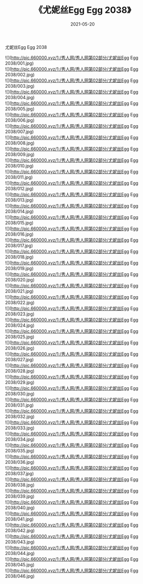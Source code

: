 ﻿---
layout: post
title:  《尤妮丝Egg Egg 2038》
date:   2021-05-20
img: http://pic.660000.xyz/1:/秀人网/秀人网第02部分/尤妮丝Egg Egg 2038/000.jpg
categories: [美女, 清纯, 唯美]
---

尤妮丝Egg Egg 2038

  ![](http://pic.660000.xyz/1:/秀人网/秀人网第02部分/尤妮丝Egg Egg 2038/001.jpg) <br> ![](http://pic.660000.xyz/1:/秀人网/秀人网第02部分/尤妮丝Egg Egg 2038/002.jpg) <br> ![](http://pic.660000.xyz/1:/秀人网/秀人网第02部分/尤妮丝Egg Egg 2038/003.jpg) <br> ![](http://pic.660000.xyz/1:/秀人网/秀人网第02部分/尤妮丝Egg Egg 2038/004.jpg) <br> ![](http://pic.660000.xyz/1:/秀人网/秀人网第02部分/尤妮丝Egg Egg 2038/005.jpg) <br> ![](http://pic.660000.xyz/1:/秀人网/秀人网第02部分/尤妮丝Egg Egg 2038/006.jpg) <br> ![](http://pic.660000.xyz/1:/秀人网/秀人网第02部分/尤妮丝Egg Egg 2038/007.jpg) <br> ![](http://pic.660000.xyz/1:/秀人网/秀人网第02部分/尤妮丝Egg Egg 2038/008.jpg) <br> ![](http://pic.660000.xyz/1:/秀人网/秀人网第02部分/尤妮丝Egg Egg 2038/009.jpg) <br> ![](http://pic.660000.xyz/1:/秀人网/秀人网第02部分/尤妮丝Egg Egg 2038/010.jpg) <br> ![](http://pic.660000.xyz/1:/秀人网/秀人网第02部分/尤妮丝Egg Egg 2038/011.jpg) <br> ![](http://pic.660000.xyz/1:/秀人网/秀人网第02部分/尤妮丝Egg Egg 2038/012.jpg) <br> ![](http://pic.660000.xyz/1:/秀人网/秀人网第02部分/尤妮丝Egg Egg 2038/013.jpg) <br> ![](http://pic.660000.xyz/1:/秀人网/秀人网第02部分/尤妮丝Egg Egg 2038/014.jpg) <br> ![](http://pic.660000.xyz/1:/秀人网/秀人网第02部分/尤妮丝Egg Egg 2038/015.jpg) <br> ![](http://pic.660000.xyz/1:/秀人网/秀人网第02部分/尤妮丝Egg Egg 2038/016.jpg) <br> ![](http://pic.660000.xyz/1:/秀人网/秀人网第02部分/尤妮丝Egg Egg 2038/017.jpg) <br> ![](http://pic.660000.xyz/1:/秀人网/秀人网第02部分/尤妮丝Egg Egg 2038/018.jpg) <br> ![](http://pic.660000.xyz/1:/秀人网/秀人网第02部分/尤妮丝Egg Egg 2038/019.jpg) <br> ![](http://pic.660000.xyz/1:/秀人网/秀人网第02部分/尤妮丝Egg Egg 2038/020.jpg) <br> ![](http://pic.660000.xyz/1:/秀人网/秀人网第02部分/尤妮丝Egg Egg 2038/021.jpg) <br> ![](http://pic.660000.xyz/1:/秀人网/秀人网第02部分/尤妮丝Egg Egg 2038/022.jpg) <br> ![](http://pic.660000.xyz/1:/秀人网/秀人网第02部分/尤妮丝Egg Egg 2038/023.jpg) <br> ![](http://pic.660000.xyz/1:/秀人网/秀人网第02部分/尤妮丝Egg Egg 2038/024.jpg) <br> ![](http://pic.660000.xyz/1:/秀人网/秀人网第02部分/尤妮丝Egg Egg 2038/025.jpg) <br> ![](http://pic.660000.xyz/1:/秀人网/秀人网第02部分/尤妮丝Egg Egg 2038/026.jpg) <br> ![](http://pic.660000.xyz/1:/秀人网/秀人网第02部分/尤妮丝Egg Egg 2038/027.jpg) <br> ![](http://pic.660000.xyz/1:/秀人网/秀人网第02部分/尤妮丝Egg Egg 2038/028.jpg) <br> ![](http://pic.660000.xyz/1:/秀人网/秀人网第02部分/尤妮丝Egg Egg 2038/029.jpg) <br> ![](http://pic.660000.xyz/1:/秀人网/秀人网第02部分/尤妮丝Egg Egg 2038/030.jpg) <br> ![](http://pic.660000.xyz/1:/秀人网/秀人网第02部分/尤妮丝Egg Egg 2038/031.jpg) <br> ![](http://pic.660000.xyz/1:/秀人网/秀人网第02部分/尤妮丝Egg Egg 2038/032.jpg) <br> ![](http://pic.660000.xyz/1:/秀人网/秀人网第02部分/尤妮丝Egg Egg 2038/033.jpg) <br> ![](http://pic.660000.xyz/1:/秀人网/秀人网第02部分/尤妮丝Egg Egg 2038/034.jpg) <br> ![](http://pic.660000.xyz/1:/秀人网/秀人网第02部分/尤妮丝Egg Egg 2038/035.jpg) <br> ![](http://pic.660000.xyz/1:/秀人网/秀人网第02部分/尤妮丝Egg Egg 2038/036.jpg) <br> ![](http://pic.660000.xyz/1:/秀人网/秀人网第02部分/尤妮丝Egg Egg 2038/037.jpg) <br> ![](http://pic.660000.xyz/1:/秀人网/秀人网第02部分/尤妮丝Egg Egg 2038/038.jpg) <br> ![](http://pic.660000.xyz/1:/秀人网/秀人网第02部分/尤妮丝Egg Egg 2038/039.jpg) <br> ![](http://pic.660000.xyz/1:/秀人网/秀人网第02部分/尤妮丝Egg Egg 2038/040.jpg) <br> ![](http://pic.660000.xyz/1:/秀人网/秀人网第02部分/尤妮丝Egg Egg 2038/041.jpg) <br> ![](http://pic.660000.xyz/1:/秀人网/秀人网第02部分/尤妮丝Egg Egg 2038/042.jpg) <br> ![](http://pic.660000.xyz/1:/秀人网/秀人网第02部分/尤妮丝Egg Egg 2038/043.jpg) <br> ![](http://pic.660000.xyz/1:/秀人网/秀人网第02部分/尤妮丝Egg Egg 2038/044.jpg) <br> ![](http://pic.660000.xyz/1:/秀人网/秀人网第02部分/尤妮丝Egg Egg 2038/045.jpg) <br> ![](http://pic.660000.xyz/1:/秀人网/秀人网第02部分/尤妮丝Egg Egg 2038/046.jpg) <br>